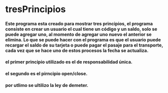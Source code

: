 # tresPrincipios


#### Este programa esta creado para mostrar tres principios, el programa consiste en crear un usuario el cual tiene un código y un saldo, solo se puede agregar uno, al momento de agregar uno nuevo el anterior se elimina. Lo que se puede hacer con el programa es que el usuario puede recargar el saldo de su tarjeta o puede pagar el pasaje para el transporte, cada vez que se hace uno de estos procesos la fecha se actualiza. 
#### el primer principio utilizado es el de responsabilidad única. 
#### el segundo es el pirncipio open/close.
#### por utlimo se ultilizo la ley de demeter.



